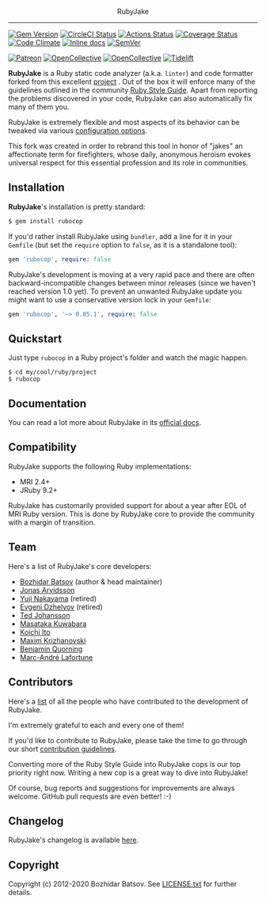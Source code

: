 <p align="center">
  RubyJake
</p>

----------
[![Gem Version](https://badge.fury.io/rb/rubocop.svg)](https://badge.fury.io/rb/rubocop)
[![CircleCI Status](https://circleci.com/gh/rubocop-hq/rubocop/tree/master.svg?style=svg)](https://circleci.com/gh/rubocop-hq/rubocop/tree/master)
[![Actions Status](https://github.com/rubocop-hq/rubocop/workflows/CI/badge.svg?branch=master)](https://github.com/rubocop-hq/rubocop/actions?query=workflow%3ACI)
[![Coverage Status](https://api.codeclimate.com/v1/badges/ad6e76460499c8c99697/test_coverage)](https://codeclimate.com/github/bbatsov/rubocop)
[![Code Climate](https://codeclimate.com/github/bbatsov/rubocop/badges/gpa.svg)](https://codeclimate.com/github/bbatsov/rubocop)
[![Inline docs](https://inch-ci.org/github/bbatsov/rubocop.svg)](https://inch-ci.org/github/bbatsov/rubocop)
[![SemVer](https://api.dependabot.com/badges/compatibility_score?dependency-name=rubocop&package-manager=bundler&version-scheme=semver)](https://dependabot.com/compatibility-score.html?dependency-name=rubocop&package-manager=bundler&version-scheme=semver)

[![Patreon](https://img.shields.io/badge/patreon-donate-orange.svg)](https://www.patreon.com/bbatsov)
[![OpenCollective](https://opencollective.com/rubocop/backers/badge.svg)](#open-collective-backers)
[![OpenCollective](https://opencollective.com/rubocop/sponsors/badge.svg)](#open-collective-sponsors)
[![Tidelift](https://tidelift.com/badges/package/rubygems/rubocop)](https://tidelift.com/subscription/pkg/rubygems-rubocop?utm_source=rubygems-rubocop&utm_medium=referral&utm_campaign=readme)

**RubyJake** is a Ruby static code analyzer (a.k.a. `linter`) and code formatter forked from this excellent [project](https://docs.rubocop.org/) . Out of the box it
will enforce many of the guidelines outlined in the community [Ruby Style
Guide](https://rubystyle.guide). Apart from reporting the problems discovered in your code,
RubyJake can also automatically fix many of them you.

RubyJake is extremely flexible and most aspects of its behavior can be tweaked via various
[configuration options](https://github.com/rubocop-hq/rubocop/blob/master/config/default.yml).

This fork was created in order to rebrand this tool in honor of "jakes" an affectionate term for firefighters, whose daily, anonymous heroism evokes universal respect for this essential profession and its role in communities.

## Installation

**RubyJake**'s installation is pretty standard:

```sh
$ gem install rubocop
```

If you'd rather install RubyJake using `bundler`, add a line for it in your `Gemfile` (but set the `require` option to `false`, as it is a standalone tool):

```rb
gem 'rubocop', require: false
```

RubyJake's development is moving at a very rapid pace and there are
often backward-incompatible changes between minor releases (since we
haven't reached version 1.0 yet). To prevent an unwanted RubyJake update you
might want to use a conservative version lock in your `Gemfile`:

```rb
gem 'rubocop', '~> 0.85.1', require: false
```

## Quickstart

Just type `rubocop` in a Ruby project's folder and watch the magic happen.

```
$ cd my/cool/ruby/project
$ rubocop
```

## Documentation

You can read a lot more about RubyJake in its [official docs](https://docs.rubocop.org).

## Compatibility

RubyJake supports the following Ruby implementations:

* MRI 2.4+
* JRuby 9.2+

RubyJake has customarily provided support for about a year after EOL of MRI Ruby version.
This is done by RubyJake core to provide the community with a margin of transition.

## Team

Here's a list of RubyJake's core developers:

* [Bozhidar Batsov](https://github.com/bbatsov) (author & head maintainer)
* [Jonas Arvidsson](https://github.com/jonas054)
* [Yuji Nakayama](https://github.com/yujinakayama) (retired)
* [Evgeni Dzhelyov](https://github.com/edzhelyov) (retired)
* [Ted Johansson](https://github.com/drenmi)
* [Masataka Kuwabara](https://github.com/pocke)
* [Koichi Ito](https://github.com/koic)
* [Maxim Krizhanovski](https://github.com/darhazer)
* [Benjamin Quorning](https://github.com/bquorning)
* [Marc-André Lafortune](https://github.com/marcandre)

## Contributors

Here's a [list](https://github.com/rubocop-hq/rubocop/graphs/contributors) of
all the people who have contributed to the development of RubyJake.

I'm extremely grateful to each and every one of them!

If you'd like to contribute to RubyJake, please take the time to go
through our short
[contribution guidelines](CONTRIBUTING.md).

Converting more of the Ruby Style Guide into RubyJake cops is our top
priority right now. Writing a new cop is a great way to dive into RubyJake!

Of course, bug reports and suggestions for improvements are always
welcome. GitHub pull requests are even better! :-)

## Changelog

RubyJake's changelog is available [here](CHANGELOG.md).

## Copyright

Copyright (c) 2012-2020 Bozhidar Batsov. See [LICENSE.txt](LICENSE.txt) for
further details.
